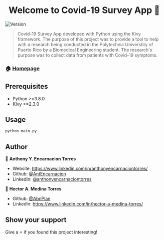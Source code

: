 <h1 align="center">Welcome to Covid-19 Survey App 👋</h1>
<p>
  <img alt="Version" src="https://img.shields.io/badge/version-1.0.0-blue.svg?cacheSeconds=2592000" />
</p>

> Covid-19 Survey App developed with Python using the Kivy framework. The purpose of this project was to provide a tool to help with a research being conducted in the Polytechnic Universtity of Puerto Rico by a Biomedical Engineering student. The research's purpose was to collect data from patients with Covid-19 symptoms.  

### 🏠 [Homepage](https://github.com/AbnPlan/BMed_Research)

## Prerequisites

- Python >=3.8.0
- Kivy >=2.3.0

## Usage

```sh
python main.py
```

## Author

👤 **Anthony Y. Encarnacion Torres**

* Website: https://www.linkedin.com/in/anthonyencarnaciontorres/
* Github: [@AntEncarnacion](https://github.com/AntEncarnacion)
* LinkedIn: [@anthonyencarnaciontorres](https://linkedin.com/in/anthonyencarnaciontorres)

👤 **Hector A. Medina Torres**

* Github: [@AbnPlan](https://github.com/AbnPlan)
* LinkedIn: https://www.linkedin.com/in/hector-a-medina-torres/

## Show your support

Give a ⭐️ if you found this project interesting!
